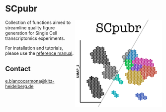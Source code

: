 # SCpubr
<img src="man/figures/SCpubr_logo.png" align="right" height="280"/>

Collection of functions aimed to streamline quality figure generation for Single Cell transcriptomics experiments.

For installation and tutorials, please use the [reference manual](https://enblacar.github.io/SCpubr/).


## Contact
e.blancocarmona@kitz-heidelberg.de
